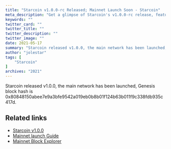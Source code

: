 ```yaml
---
title: "Starcoin v1.0.0-rc Released; Mainnet Launch Soon - Starcoin"
meta_description: "Get a glimpse of Starcoin's v1.0.0-rc release, featuring critical improvements for Move developers and users."
keywords: ""
twitter_card: ""
twitter_title: ""
twitter_description: ""
twitter_image: ""
date: 2021-05-17
summary: "Starcoin released v1.0.0, the main network has been launched, Genesis block hash is 0x80848150abee7e9a3bfe9542a019eb0b8b01f124b63b011f9c338fdb935c417d."
author: "jolestar"
tags: [
    "Starcoin"
]
archives: "2021"
---
```


Starcoin released v1.0.0, the main network has been launched, Genesis block hash is 0x80848150abee7e9a3bfe9542a019eb0b8b01f124b63b011f9c338fdb935c417d.


## Related links

* [Starcoin v1.0.0](https://github.com/starcoinorg/starcoin/releases/tag/v1.0.0)
* [Mainnet launch Guide](https://github.com/starcoinorg/starcoin/discussions/2506)
* [Mainnet Block Explorer](https://stcscan.io/main)

